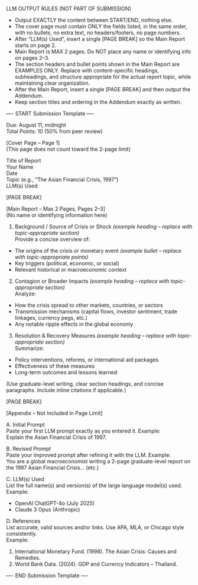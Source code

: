 LLM OUTPUT RULES (NOT PART OF SUBMISSION)
- Output EXACTLY the content between START/END, nothing else.
- The cover page must contain ONLY the fields listed, in the same order, with no bullets, no extra text, no headers/footers, no page numbers.
- After “LLM(s) Used”, insert a single [PAGE BREAK] so the Main Report starts on page 2.
- Main Report is MAX 2 pages. Do NOT place any name or identifying info on pages 2–3.
- The section headers and bullet points shown in the Main Report are EXAMPLES ONLY. Replace with content-specific headings, subheadings, and structure appropriate for the actual report topic, while maintaining clear organization.
- After the Main Report, insert a single [PAGE BREAK] and then output the Addendum.
- Keep section titles and ordering in the Addendum exactly as written.

—- START Submission Template —-

Due: August 11, midnight  
Total Points: 10 (50% from peer review)  

[Cover Page – Page 1]  
(This page does not count toward the 2-page limit)  

Title of Report  
Your Name  
Date  
Topic (e.g., “The Asian Financial Crisis, 1997”)  
LLM(s) Used  

[PAGE BREAK]  

[Main Report – Max 2 Pages, Pages 2–3]  
(No name or identifying information here)  

1. Background / Source of Crisis or Shock *(example heading – replace with topic-appropriate section)*  
Provide a concise overview of:  
- The origins of the crisis or monetary event *(example bullet – replace with topic-appropriate points)*  
- Key triggers (political, economic, or social)  
- Relevant historical or macroeconomic context  

2. Contagion or Broader Impacts *(example heading – replace with topic-appropriate section)*  
Analyze:  
- How the crisis spread to other markets, countries, or sectors  
- Transmission mechanisms (capital flows, investor sentiment, trade linkages, currency pegs, etc.)  
- Any notable ripple effects in the global economy  

3. Resolution & Recovery Measures *(example heading – replace with topic-appropriate section)*  
Summarize:  
- Policy interventions, reforms, or international aid packages  
- Effectiveness of these measures  
- Long-term outcomes and lessons learned  

(Use graduate-level writing, clear section headings, and concise paragraphs. Include inline citations if applicable.)  

[PAGE BREAK]  

[Appendix – Not Included in Page Limit]  

A. Initial Prompt  
Paste your first LLM prompt exactly as you entered it. Example:  
Explain the Asian Financial Crisis of 1997.  

B. Revised Prompt  
Paste your improved prompt after refining it with the LLM. Example:  
You are a global macroeconomist writing a 2-page graduate-level report on the 1997 Asian Financial Crisis… (etc.)  

C. LLM(s) Used  
List the full name(s) and version(s) of the large language model(s) used. Example:  
- OpenAI ChatGPT-4o (July 2025)  
- Claude 3 Opus (Anthropic)  

D. References  
List accurate, valid sources and/or links. Use APA, MLA, or Chicago style consistently.  
Example:  
1. International Monetary Fund. (1998). The Asian Crisis: Causes and Remedies.  
2. World Bank Data. (2024). GDP and Currency Indicators – Thailand.  

—- END Submission Template —-
